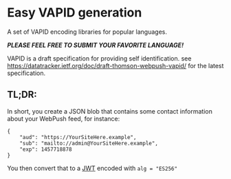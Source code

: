 # Easy VAPID generation

A set of VAPID encoding libraries for popular languages.

***PLEASE FEEL FREE TO SUBMIT YOUR FAVORITE LANGUAGE!***

VAPID is a draft specification for providing self identification.
see https://datatracker.ietf.org/doc/draft-thomson-webpush-vapid/
for the latest specification.

## TL;DR:

In short, you create a JSON blob that contains some contact
information about your WebPush feed, for instance:

```
{
    "aud": "https://YourSiteHere.example",
    "sub": "mailto://admin@YourSiteHere.example",
    "exp": 1457718878
}
```

You then convert that to a [JWT](https://tools.ietf.org/html/rfc7519) encoded
with `alg = "ES256"`
